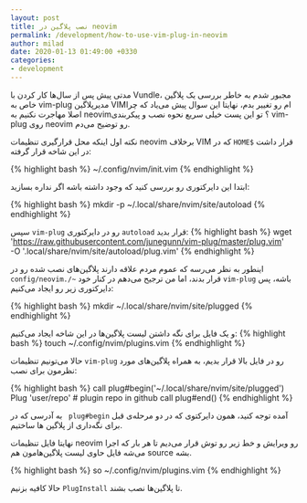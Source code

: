```yaml
---
layout: post
title: نصب پلاگین در neovim
permalink: /development/how-to-use-vim-plug-in-neovim
author: milad
date: 2020-01-13 01:49:00 +0330
categories: 
- development
---
```



مدتی پیش پس از سال‌ها کار کردن با Vundle، مجبور شدم به خاطر بررسی یک پلاگین خاص به vim-plug مدیرپلاگین VIMام رو تغییر بدم،
نهایتا این سوال پیش می‌یاد که چرا اصلا مهاجرت نکنیم به neovim؟
تو این پست خیلی سریع نحوه نصب و پیکربندی vim-plug روی neovim رو توضیح می‌دم.

نکته اول اینکه محل قرارگیری تنظیمات neovim برخلاف VIM که در `HOME$` قرار داشت در این شاخه قرار گرفته:

{% highlight bash %}
~/.config/nvim/init.vim
{% endhighlight %}


ابتدا این دایرکتوری رو بررسی کنید که وجود داشته باشه اگر نداره بسازید:

{% highlight bash %}
mkdir -p ~/.local/share/nvim/site/autoload
{% endhighlight %}

سپس `vim-plug` رو در دایرکتوری `autoload` قرار بدید:
{% highlight bash %}
wget \
    'https://raw.githubusercontent.com/junegunn/vim-plug/master/plug.vim' \
    -O '.local/share/nvim/site/autoload/plug.vim'
{% endhighlight %}

اینطور به نظر می‌رسه که عموم مردم علاقه دارند پلاگین‌های نصب شده رو در `config/neovim./~` قرار بدند، اما من ترجیح می‌دهم در کنار خود `vim-plug` باشه،
پس دایرکتوری زیر رو ایجاد می‌کنیم:

{% highlight bash %}
mkdir ~/.local/share/nvim/site/plugged
{% endhighlight %}

و یک فایل برای نگه داشتن لیست پلاگین‌ها در این شاخه ایجاد می‌کنیم:
{% highlight bash %}
touch ~/.config/nvim/plugins.vim
{% endhighlight %}


حالا می‌تونیم تنظیمات `vim-plug` رو در فایل بالا قرار بدیم، به همراه پلاگین‌های مورد نظرمون برای نصب:

{% highlight bash %}
call plug#begin('~/.local/share/nvim/site/plugged')
Plug 'user/repo' # plugin repo in github
call plug#end()
{% endhighlight %}

به آدرسی که در ` plug#begin` آمده توجه کنید، همون دایرکتوی که در دو مرحله‌ی قبل برای نگه‌داری از پلاگین ها ساختیم.

نهایتا فایل تنظیمات neovim رو ویرایش و خط زیر رو توش قرار می‌دیم تا هر بار که اجرا می‌شه فایل حاوی لیست پلاگین‌هامون هم source بشه.

{% highlight bash %}
so ~/.config/nvim/plugins.vim
{% endhighlight %}

حالا کافیه بزنیم `PlugInstall` تا پلاگین‌ها نصب بشند.